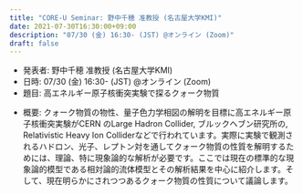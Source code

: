 ```yaml
---
title: "CORE-U Seminar: 野中千穂 准教授 (名古屋大学KMI)"
date: 2021-07-30T16:30:00+09:00
description: "07/30 (金) 16:30- (JST) @オンライン (Zoom)"
draft: false
---
```


- 発表者:
野中千穂 准教授 (名古屋大学KMI)
- 日時:
07/30 (金) 16:30- (JST) @オンライン (Zoom)
- 題目:
高エネルギー原子核衝突実験で探るクォーク物質

<!--more-->

- 概要:
クォーク物質の物性、量子色力学相図の解明を目標に高エネルギー原子核衝突実験がCERN のLarge Hadron Collider, ブルックヘブン研究所の, Relativistic Heavy Ion Colliderなどで行われています。実際に実験で観測されるハドロン、光子、レプトン対を通してクォーク物質の性質を解明するためには、理論、特に現象論的な解析が必要です。ここでは現在の標準的な現象論的模型である相対論的流体模型とその解析結果を中心に紹介します。そして、現在明らかにされつつあるクォーク物質の性質について議論します。
